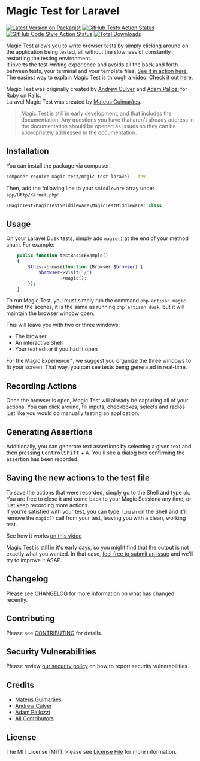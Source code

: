 # Magic Test for Laravel

[![Latest Version on Packagist](https://img.shields.io/packagist/v/magic-test/magic-test-laravel.svg?style=flat-square)](https://packagist.org/packages/magic-test/magic-test-laravel)
[![GitHub Tests Action Status](https://img.shields.io/github/workflow/status/magic-test/magic-test-laravel/run-tests?label=tests)](https://github.com/magic-test/magic-test-laravel/actions?query=workflow%3ATests+branch%3Amaster)
[![GitHub Code Style Action Status](https://img.shields.io/github/workflow/status/magic-test/magic-test-laravel/Check%20&%20fix%20styling?label=code%20style)](https://github.com/magic-test/magic-test-laravel/actions?query=workflow%3A"Check+%26+fix+styling"+branch%3Amaster)
[![Total Downloads](https://img.shields.io/packagist/dt/magic-test/magic-test-laravel.svg?style=flat-square)](https://packagist.org/packages/magic-test/magic-test-laravel)

Magic Test allows you to write browser tests by simply clicking around on the application being tested, all without the slowness of constantly restarting the testing environment.  
It inverts the test-writing experience and avoids all the back and forth between tests, your terminal and your template files. [See it in action here.](https://twitter.com/mateusjatenee/status/1368905554790334464)  
The easiest way to explain Magic Test is through a video. [Check it out here](https://twitter.com/mateusjatenee/status/1368905554790334464).

Magic Test was originally created by [Andrew Culver](http://twitter.com/andrewculver) and [Adam Pallozi](https://twitter.com/adampallozzi) for Ruby on Rails.   
Laravel Magic Test was created by [Mateus Guimarães](https://twitter.com/mateusjatenee).  

> Magic Test is still in early development, and that includes the documentation. Any questions you have that aren't already address in the documentation should be opened as issues so they can be appropriately addressed in the documentation.

## Installation

You can install the package via composer:

```bash
composer require magic-test/magic-test-laravel --dev
```

Then, add the following line to your `$middleware` array under `app/Http/Kernel.php`:   

```php
\MagicTest\MagicTest\Middleware\MagicTestMiddleware::class
```  

## Usage   
On your Laravel Dusk tests, simply add `magic()` at the end of your method chain. For example:  

```php
    public function testBasicExample()
    {
        $this->browse(function (Browser $browser) {
            $browser->visit('/')
                    ->magic();
        });
    }
```    

To run Magic Test, you must simply run the command `php artisan magic`. Behind the scenes, it is the same as running `php artisan dusk`, but it will maintain the browser window open.  

This will leave you with two or three windows:  
- The browser
- An interactive Shell
- Your text editor if you had it open    

For the Magic Experience™️, we suggest you organize the three windows to fit your screen. That way, you can see tests being generated in real-time.

## Recording Actions  
Once the browser is open, Magic Test will already be capturing all of your actions. You can click around, fill inputs, checkboxes, selects and radios just like you would do manually testing an application.   

## Generating Assertions  
Additionally, you can generate text assertions by selecting a given text and then pressing <kbd>Control</kbd><kbd>Shift</kbd> + <kbd>A</kbd>. You'll see a dialog box confirming the assertion has been recorded.  

## Saving the new actions to the test file   
To save the actions that were recorded, simply go to the Shell and type `ok`. You are free to close it and come back to your Magic Sessiona any time, or just keep recording more actions.  
If you're satisfied with your test, you can type `finish` on the Shell and it'll remove the `magic()` call from your test, leaving you with a clean, working test.  

See how it works [on this video](https://twitter.com/mateusjatenee/status/1368905554790334464)

Magic Test is still in it's early days, so you might find that the output is not exactly what you wanted. In that case, [feel free to submit an issue](https://github.com/magic-test/magic-test-laravel/issues/new) and we'll try to improve it ASAP.

## Changelog

Please see [CHANGELOG](CHANGELOG.md) for more information on what has changed recently.

## Contributing

Please see [CONTRIBUTING](.github/CONTRIBUTING.md) for details.

## Security Vulnerabilities

Please review [our security policy](../../security/policy) on how to report security vulnerabilities.

## Credits

- [Mateus Guimarães](https://twitter.com/mateusjatenee)
- [Andrew Culver](http://twitter.com/andrewculver)
- [Adam Pallozzi](https://twitter.com/adampallozzi)
- [All Contributors](../../contributors)

## License

The MIT License (MIT). Please see [License File](LICENSE.md) for more information.
